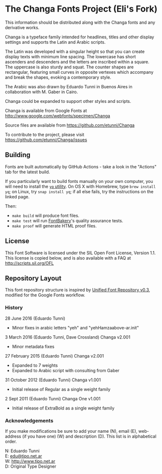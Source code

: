 # The Changa Fonts Project (Eli's Fork)

This information should be distributed along with the Changa fonts and any derivative works.

Changa is a typeface family intended for headlines, titles and other display settings and supports the Latin and Arabic scripts.

The Latin was developed with a singular height so that you can create display texts with minimum line spacing.
The lowercase has short ascenders and descenders and the letters are inscribed within a square. 
The uppercase is also sturdy and squat. 
The counter shapes are rectangular, featuring small curves in opposite vertexes which accompany and break the shapes, evoking a contemporary style.

The Arabic was also drawn by Eduardo Tunni in Buenos Aires in collaboration with M. Gaber in Cairo.

Changa could be expanded to support other styles and scripts.

Changa is available from Google Fonts at http://www.google.com/webfonts/specimen/Changa

Source files are available from https://github.com/etunni/Changa

To contribute to the project, please visit https://github.com/etunni/Changa/issues

## Building

Fonts are built automatically by GitHub Actions - take a look in the "Actions" tab for the latest build.

If you particularly want to build fonts manually on your own computer, you will need to install the [`yq` utility](https://github.com/mikefarah/yq). On OS X with Homebrew, type `brew install yq`; on Linux, try `snap install yq`; if all else fails, try the instructions on the linked page.

Then:

* `make build` will produce font files.
* `make test` will run [FontBakery](https://github.com/googlefonts/fontbakery)'s quality assurance tests.
* `make proof` will generate HTML proof files.

## License

This Font Software is licensed under the SIL Open Font License, Version 1.1.
This license is copied below, and is also available with a FAQ at
http://scripts.sil.org/OFL

## Repository Layout

This font repository structure is inspired by [Unified Font Repository v0.3](https://github.com/unified-font-repository/Unified-Font-Repository), modified for the Google Fonts workflow.

### History

28 June 2016 (Eduardo Tunni) 

- Minor fixes in arabic letters "yeh" and "yehHamzaabove-ar.init"

3 March 2016 (Eduardo Tunni, Dave Crossland) Changa v2.001

- Minor metadata fixes

27 February 2015 (Eduardo Tunni) Changa v2.001

- Expanded to 7 weights 
- Expanded to Arabic script with consulting from Gaber

31 October 2012 (Eduardo Tunni) Changa v1.001

- Initial release of Regular as a single weight family

2 Sept 2011 (Eduardo Tunni) Changa One v1.001

- Initial release of ExtraBold as a single weight family

### Acknowledgements

If you make modifications be sure to add your name (N), email (E), web-address (if you have one) (W) and description (D). 
This list is in alphabetical order.

N: Eduardo Tunni  
E: edu@tipo.net.ar  
W: http://www.tipo.net.ar  
D: Original Type Designer  
